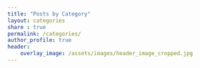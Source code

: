 ```yaml
---
title: "Posts by Category"
layout: categories
share : true
permalink: /categories/
author_profile: true
header:
    overlay_image: /assets/images/header_image_cropped.jpg
---
```

